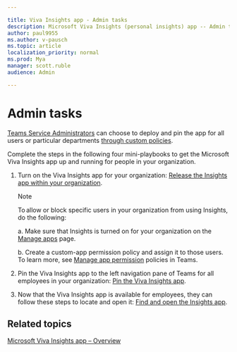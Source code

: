 ```yaml
---

title: Viva Insights app - Admin tasks
description: Microsoft Viva Insights (personal insights) app -- Admin tasks
author: paul9955
ms.author: v-pausch
ms.topic: article
localization_priority: normal 
ms.prod: Mya
manager: scott.ruble
audience: Admin

---
```


# Admin tasks

<!-- SWITCHING ABSOLUTE LINKS TO RELATIVE. MUST GO TO THE FOLLOWING LINKS IN THIS TOPIC:

[Teams Service Administrators](https://docs.microsoft.com/microsoftteams/using-admin-roles#teams-roles-and-capabilities) 

[through custom policies](https://docs.microsoft.com/microsoftteams/teams-app-setup-policies)

[Manage apps](https://docs.microsoft.com/microsoftteams/manage-apps)

[Manage app permission](https://docs.microsoft.com/microsoftteams/manage-apps)
 -->


[Teams Service Administrators](/microsoftteams/using-admin-roles#teams-roles-and-capabilities) can choose to deploy and pin the app for all users or particular departments [through custom policies](/microsoftteams/teams-app-setup-policies).

Complete the steps in the following four mini-playbooks to get the Microsoft Viva Insights app up and running for people in your organization.

1. Turn on the Viva Insights app for your organization:
[Release the Insights app within your organization](Release-the-Insights-app.pdf).

   > [!Note]
   > To allow or block specific users in your organization from using Insights, do the following:
   >
   >a. Make sure that Insights is turned on for your organization on the [Manage apps](/microsoftteams/manage-apps) page.
   >
   >b. Create a custom-app permission policy and assign it to those users. To learn more, see [Manage app permission](/microsoftteams/manage-apps) policies in Teams.

2. Pin the Viva Insights app to the left navigation pane of Teams for all employees in your organization: [Pin the Viva Insights app](Pin-the-Insights-app.pdf).

3. Now that the Viva Insights app is available for employees, they can follow these steps to locate and open it: [Find and open the Insights app](Find-and-open-the-Insights-app.pdf).

## Related topics

[Microsoft Viva Insights app &ndash; Overview](viva-teams-app.md)
